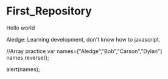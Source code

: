 # First_Repository
Hello world

Aledge: Learning development, don't know how to javascript.

//Array practice
var names=["Aledge","Bob","Carson","Dylan"]
names.reverse();

alert(names);
